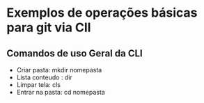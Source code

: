 # Exemplos de operações básicas para git via ClI

## Comandos de uso Geral da CLI

- Criar pasta: mkdir nomepasta
- Lista conteudo : dir
- Limpar tela: cls
- Entrar na pasta: cd nomepasta